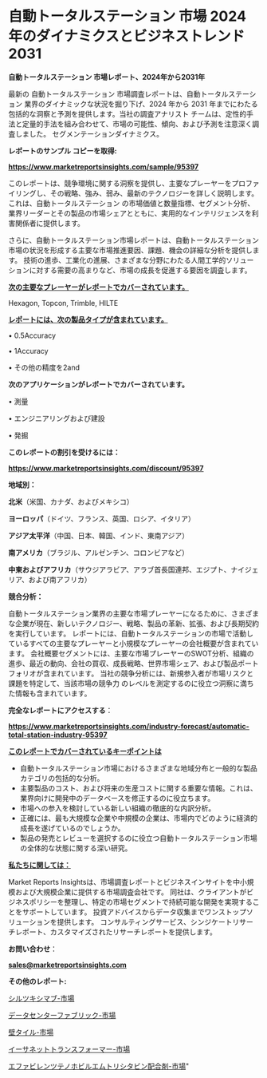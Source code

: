 # 自動トータルステーション 市場 2024 年のダイナミクスとビジネストレンド 2031

<strong>自動トータルステーション 市場レポート、2024年から2031年</strong>

最新の 自動トータルステーション 市場調査レポートは、自動トータルステーション 業界のダイナミックな状況を掘り下げ、2024 年から 2031 年までにわたる包括的な洞察と予測を提供します。当社の調査アナリスト チームは、定性的手法と定量的手法を組み合わせて、市場の可能性、傾向、および予測を注意深く調査しました。 セグメンテーションダイナミクス。



<strong>レポートのサンプル コピーを取得:</strong> <a href=https://www.marketreportsinsights.com/sample/95397>

<strong><u>https://www.marketreportsinsights.com/sample/95397</u></strong></a>

このレポートは、競争環境に関する洞察を提供し、主要なプレーヤーをプロファイリングし、その戦略、強み、弱み、最新のテクノロジーを詳しく説明します。 これは、自動トータルステーション の市場価値と数量指標、セグメント分析、業界リーダーとその製品の市場シェアとともに、実用的なインテリジェンスを利害関係者に提供します。

さらに、自動トータルステーション市場レポートは、自動トータルステーション市場の状況を形成する主要な市場推進要因、課題、機会の詳細な分析を提供します。 技術の進歩、工業化の進展、さまざまな分野にわたる人間工学的ソリューションに対する需要の高まりなど、市場の成長を促進する要因を調査します。



<strong><u>次の主要なプレーヤーがレポートでカバーされています。</u></strong>

Hexagon, Topcon, Trimble, HILTE



<strong><u><b>レポートには、次の製品タイプが含まれています。</b></u></strong>

• 0.5Accuracy

•  1Accuracy

• その他の精度を2and



<strong><b>次のアプリケーションがレポートでカバーされています。</b></strong>

• 測量

• エンジニアリングおよび建設

• 発掘



<strong><b>このレポートの割引を受けるには：</b></strong><a href=https://www.marketreportsinsights.com/discount/95397>

<strong><u>https://www.marketreportsinsights.com/discount/95397</u></strong></a>



<strong>地域別：</strong>



<strong>北米</strong>（米国、カナダ、およびメキシコ）



<strong>ヨーロッパ</strong>（ドイツ、フランス、英国、ロシア、イタリア）



<strong>アジア太平洋</strong>（中国、日本、韓国、インド、東南アジア）



<strong>南アメリカ</strong>（ブラジル、アルゼンチン、コロンビアなど）



<strong>中東およびアフリカ</strong>（サウジアラビア、アラブ首長国連邦、エジプト、ナイジェリア、および南アフリカ）



<strong>競合分析：</strong>

自動トータルステーション業界の主要な市場プレーヤーになるために、さまざまな企業が現在、新しいテクノロジー、戦略、製品の革新、拡張、および長期契約を実行しています。 レポートには、自動トータルステーションの市場で活動しているすべての主要なプレーヤーと小規模なプレーヤーの会社概要が含まれています。 会社概要セグメントには、主要な市場プレーヤーのSWOT分析、組織の進歩、最近の動向、会社の買収、成長戦略、世界市場シェア、および製品ポートフォリオが含まれています。 当社の競争分析には、新規参入者が市場リスクと課題を特定して、当該市場の競争力 のレベルを測定するのに役立つ洞察に満ちた情報も含まれています。



<strong>完全なレポートにアクセスする</strong>：

<a href=https://www.marketreportsinsights.com/industry-forecast/automatic-total-station-industry-95397>

<strong><u>https://www.marketreportsinsights.com/industry-forecast/automatic-total-station-industry-95397</u></strong></a>



<strong><u><b>このレポートでカバーされているキーポイントは</b></u></strong>
<ul>
  <li>自動トータルステーション市場におけるさまざまな地域分布と一般的な製品カテゴリの包括的な分析。</li>
  <li>主要製品のコスト、および将来の生産コストに関する重要な情報。これは、業界向けに開発中のデータベースを修正するのに役立ちます。</li>
  <li>市場への参入を検討している新しい組織の徹底的な内訳分析。</li>
  <li>正確には、最も大規模な企業や中規模の企業は、市場内でどのように経済的成長を遂げているのでしょうか。</li>
  <li>製品の発売とレビューを選択するのに役立つ自動トータルステーション市場の全体的な状態に関する深い研究。</li>
</ul>


<strong><u><b>私たちに関しては：</b></u></strong>

Market Reports Insightsは、市場調査レポートとビジネスインサイトを中小規模および大規模企業に提供する市場調査会社です。 同社は、クライアントがビジネスポリシーを整理し、特定の市場セグメントで持続可能な開発を実現することをサポートしています。 投資アドバイスからデータ収集までワンストップソリューションを提供します。 コンサルティングサービス、シンジケートリサーチレポート、カスタマイズされたリサーチレポートを提供します。



<strong><b>お問い合わせ</b></strong>：

<a href=mailto:sales@marketreportsinsights.com>

<strong><u>sales@marketreportsinsights.com</u></strong></a>



<strong>その他のレポート:</strong>

<a href=https://www.linkedin.com/pulse/シルツキシマブ-市場-2023-競争分析と事業成長-2030-data-dive-discoveries-24-analysis-ft21f/>シルツキシマブ-市場</a>

<a href=https://www.linkedin.com/pulse/データセンターファブリック-市場-2023-最新の-cagr-および成長分析-ohqmf/>データセンターファブリック-市場</a>

<a href=https://www.linkedin.com/pulse/壁タイル-市場-2023-総利益と主要ベンダー-2030-pr-news-hub-xexkf/>壁タイル-市場</a>

<a href=https://www.linkedin.com/pulse/イーサネットトランスフォーマー-市場-2023-収益と成長ドライバー-2030-ptijf/>イーサネットトランスフォーマー-市場</a>

<a href=https://www.linkedin.com/pulse/エファビレンツテノホビルエムトリシタビン配合剤-市場-2023-swot-vo47f/>エファビレンツテノホビルエムトリシタビン配合剤-市場</a>"

